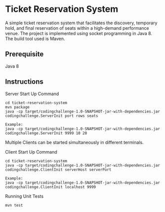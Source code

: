 # Ticket Reservation System
A simple ticket reservation system that facilitates the discovery, temporary hold, and final reservation of seats within a high-demand performance
venue. The project is implemented using socket programming in Java 8. The build tool used is Maven.

## Prerequisite
Java 8

## Instructions
Server Start Up Command
```
cd ticket-reservation-system 
mvn package
java -cp target/codingchallenge-1.0-SNAPSHOT-jar-with-dependencies.jar codingchallenge.ServerInit port rows seats

Example: 
java -cp target/codingchallenge-1.0-SNAPSHOT-jar-with-dependencies.jar codingchallenge.ServerInit 9999 10 20
``` 

Multiple Clients can be started simultaneously in different terminals.

Client Start Up Command

```
cd ticket-reservation-system
java -cp target/codingchallenge-1.0-SNAPSHOT-jar-with-dependencies.jar codingchallenge.ClientInit serverHost serverPort

Example:
java -cp target/codingchallenge-1.0-SNAPSHOT-jar-with-dependencies.jar codingchallenge.ClientInit localhost 9999
```

Running Unit Tests

```
mvn test
```
